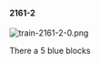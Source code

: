 #### 2161-2
![train-2161-2-0.png](https://github.com/lil-lab/nlvr/raw/master/nlvr/train/images/56/train-2161-2-0.png "train-2161-2-0.png")

There a 5 blue blocks
